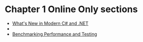 # Chapter 1 Online Only sections

- [What's New in Modern C# and .NET](whats-new.md)
- [](observing.md)
- [Benchmarking Performance and Testing](benchmarking.md)
